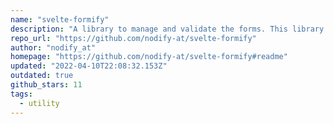 ```yaml
---
name: "svelte-formify"
description: "A library to manage and validate the forms. This library uses decorators to define validations."
repo_url: "https://github.com/nodify-at/svelte-formify"
author: "nodify_at"
homepage: "https://github.com/nodify-at/svelte-formify#readme"
updated: "2022-04-10T22:08:32.153Z"
outdated: true
github_stars: 11
tags: 
  - utility
---
```

